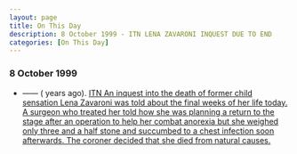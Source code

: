 ```yaml
---
layout: page
title: On This Day
description: 8 October 1999 - ITN LENA ZAVARONI INQUEST DUE TO END
categories: [On This Day]
---
```


### 8 October 1999
* —— (<span id="age"></span> years ago). [ITN An inquest into the death of former child sensation Lena Zavaroni was told about the final weeks of her life today. A surgeon who treated her told how she was planning a return to the stage after an operation to help her combat anorexia but she weighed only three and a half stone and succumbed to a chest infection soon afterwards. The coroner decided that she died from natural causes.](/itn/1999/10/08/ITN.html)

<!-- Script for calculating number of years ago -->
<script>
var dob = '19991008';
var year = Number(dob.substr(0, 4));
var month = Number(dob.substr(4, 2)) - 1;
var day = Number(dob.substr(6, 2));
var today = new Date();
var age = today.getFullYear() - year;
if (today.getMonth() < month || (today.getMonth() == month && today.getDate() < day)) {
age--;
}
document.getElementById("age").innerHTML=age;
</script>

